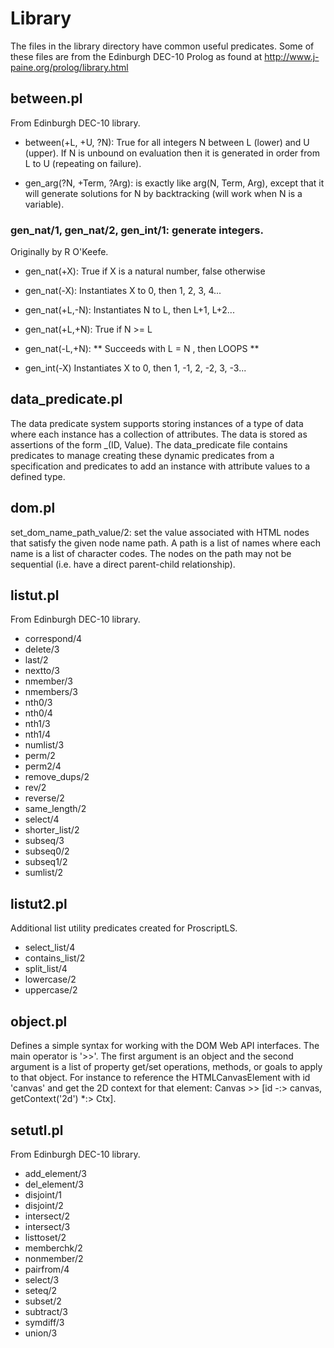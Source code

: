 # Library
The files in the library directory have common useful predicates.
Some of these files are from the Edinburgh DEC-10 Prolog as found 
at http://www.j-paine.org/prolog/library.html

## between.pl
From Edinburgh DEC-10 library.
* between(+L, +U, ?N): True for all integers N between L (lower) and U (upper).
If N is unbound on evaluation then it is generated in order from L to U (repeating on failure).

* gen_arg(?N, +Term, ?Arg):
is exactly like arg(N, Term, Arg), except that it will generate
solutions for N by backtracking (will work when N is a variable).

### gen_nat/1, gen_nat/2, gen_int/1: generate integers. 
Originally by R O'Keefe.

* gen_nat(+X): True if X is a natural number, false otherwise
* gen_nat(-X): Instantiates X to 0, then 1, 2, 3, 4...
* gen_nat(+L,-N): Instantiates N to L, then L+1, L+2...
* gen_nat(+L,+N): True if N >= L
* gen_nat(-L,+N):  ** Succeeds with L = N , then LOOPS **

* gen_int(-X)	 Instantiates X to 0, then 1, -1, 2, -2, 3, -3...

## data_predicate.pl

The data predicate system supports storing instances of a type of data
where each instance has a collection of attributes. The data is stored
as assertions of the form <type>_<attribute>(ID, Value). The data_predicate
file contains predicates to manage creating these dynamic predicates from a 
specification and predicates to add an instance with attribute values
to a defined type.

## dom.pl
set_dom_name_path_value/2: set the value associated with HTML nodes that 
satisfy the given node name path. A path is a list of names where each name
is a list of character codes. The nodes on the path may not be sequential
(i.e. have a direct parent-child relationship).

## listut.pl
From Edinburgh DEC-10 library.

* correspond/4
* delete/3
* last/2
* nextto/3
* nmember/3
* nmembers/3
* nth0/3
* nth0/4
* nth1/3
* nth1/4
* numlist/3
* perm/2
* perm2/4
* remove_dups/2
* rev/2
* reverse/2
* same_length/2
* select/4
* shorter_list/2
* subseq/3
* subseq0/2
* subseq1/2
* sumlist/2

## listut2.pl
Additional list utility predicates created for ProscriptLS.
* select_list/4
* contains_list/2
* split_list/4
* lowercase/2
* uppercase/2

## object.pl
Defines a simple syntax for working with the DOM Web API interfaces.
The main operator is '>>'. The first argument is an object and the second
argument is a list of property get/set operations, methods, or goals
to apply to that object.
For instance to reference the HTMLCanvasElement with id 'canvas' and
get the 2D context for that element: 
    Canvas >> [id -:> canvas, getContext('2d') *:> Ctx].

## setutl.pl
From Edinburgh DEC-10 library.

* add_element/3
* del_element/3
* disjoint/1
* disjoint/2
* intersect/2
* intersect/3
* listtoset/2
* memberchk/2
* nonmember/2
* pairfrom/4
* select/3
* seteq/2
* subset/2
* subtract/3
* symdiff/3
* union/3
